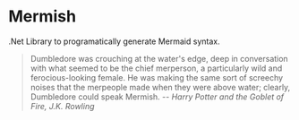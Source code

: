 # Mermish

.Net Library to programatically generate Mermaid syntax.

> Dumbledore was crouching at the water's edge, deep in conversation with what seemed to be the chief merperson, a particularly wild and ferocious-looking female. He was making the same sort of screechy noises that the merpeople made when they were above water; clearly, Dumbledore could speak Mermish. 
<cite>-- Harry Potter and the Goblet of Fire, J.K. Rowling</cite>
